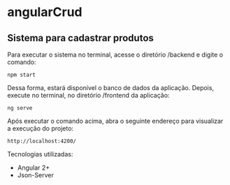 # angularCrud

<h2>Sistema para cadastrar produtos</h2>

Para executar o sistema no terminal, acesse o diretório /backend e digite o comando:

```
npm start
```
Dessa forma, estará disponível o banco de dados da aplicação.
Depois, execute no terminal, no diretório /frontend da aplicação:

```
ng serve
```

Após executar o comando acima, abra o seguinte endereço para visualizar a execução do projeto:

```
http://localhost:4200/
```

Tecnologias utilizadas:

* Angular 2+
* Json-Server
